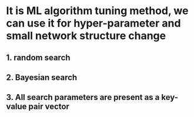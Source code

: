 # It is ML algorithm tuning method, we can use it for hyper-parameter and small network structure change
## 1. random search
## 2. Bayesian search
## 3. All search parameters are present as a key-value pair vector 